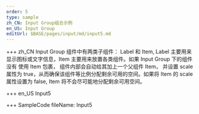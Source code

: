 ```yaml
---
order: 5
type: sample
zh_CN: Input Group组合示例
en_US: Input Group
editUrl: $BASE/pages/input/md/input5.md
---
```


+++ zh_CN
Input Group 组件中有两类子组件： Label 和 Item, Label 主要用来显示图标或文字信息，Item 主要用来放置各类组件。如果 Input Group 下的组件没有
使用 Item 包裹， 组件内部会自动给其加上一个父组件 Item， 并设置 scale 属性为 true，从而确保该组件等比例分配剩余可用的空间。如果将 Item 的 scale
属性设置为 false, Item 将不会尽可能地分配剩余可用空间。

+++ en_US
Input5

+++ SampleCode
fileName: Input5
